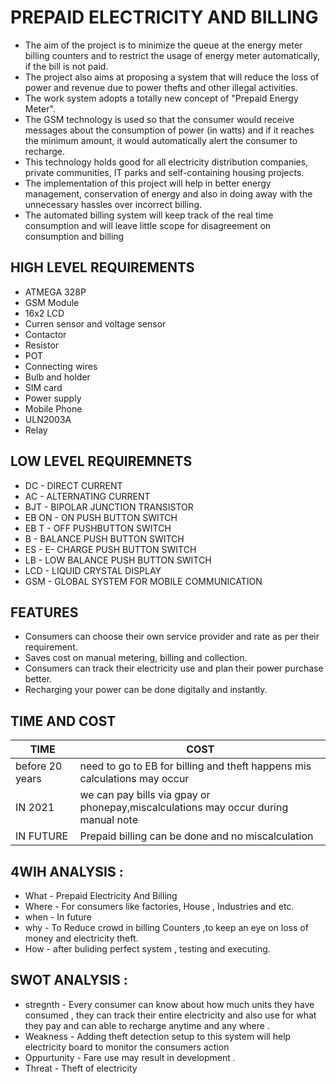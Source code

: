 # PREPAID ELECTRICITY AND BILLING
   * The aim of the project is to minimize the queue at the energy meter billing counters and to restrict the usage of energy meter automatically, if the bill is not paid.
   *  The project also aims at proposing a system that will reduce the loss of power and revenue due to power thefts and other illegal activities. 
   *  The work system adopts a totally new concept of "Prepaid Energy Meter".
   *  The GSM technology is used so that the consumer would receive messages about the consumption of power (in watts) and if it reaches the minimum amount, it would automatically alert the consumer to recharge.
   *  This technology holds good for all electricity distribution companies, private communities, IT parks and self-containing housing projects. 
   *  The implementation of this project will help in better energy management, conservation of energy and also in doing away with the unnecessary hassles over incorrect billing.
   *  The automated billing system will keep track of the real time consumption and will leave little scope for disagreement on consumption and billing
                 
                 
## HIGH LEVEL REQUIREMENTS 

* ATMEGA 328P
* GSM Module
* 16x2 LCD
* Curren sensor and voltage sensor 
* Contactor
* Resistor
* POT
* Connecting wires
* Bulb and holder
* SIM card
* Power supply
* Mobile Phone
* ULN2003A
* Relay


## LOW LEVEL REQUIREMNETS 


*	DC         -   DIRECT CURRENT
*	AC         -   ALTERNATING CURRENT
*	BJT       - BIPOLAR JUNCTION TRANSISTOR
*	EB ON   - ON PUSH BUTTON SWITCH
*	EB T      - OFF PUSHBUTTON SWITCH
*	B           - BALANCE PUSH BUTTON SWITCH
*	ES          - E- CHARGE PUSH BUTTON SWITCH
*	LB           - LOW BALANCE PUSH BUTTON SWITCH
*	LCD        - LIQUID CRYSTAL DISPLAY
*	GSM        -  GLOBAL SYSTEM FOR MOBILE COMMUNICATION


## FEATURES

* Consumers can choose their own service provider and rate as per their requirement. 
* Saves cost on manual metering, billing and collection. 
* Consumers can track their electricity use and plan their power purchase better. 
* Recharging your power can be done digitally and instantly.


## TIME AND COST 


| TIME                                             | COST                                                                               |
| -------------------------------------------------| -----------------------------------------------------------------------------------|
| before 20 years                                  | need to go to EB for billing and theft happens mis calculations may occur          |
| IN 2021                                          |we can pay bills via gpay or phonepay,miscalculations may occur during manual note  |
| IN FUTURE                                        |Prepaid billing can be done and no miscalculation                                   |


## 4WIH ANALYSIS :
* What - Prepaid Electricity And Billing
* Where - For consumers like factories, House , Industries and etc.
* when - In future  
* why - To Reduce crowd in billing Counters ,to keep an eye on loss of money and electricity theft.
* How - after buliding perfect system , testing and executing.


## SWOT ANALYSIS :
* stregnth - Every consumer can know about how much units they have consumed , they can track their entire electricity and also use for what they pay and can able to recharge anytime and any where .
* Weakness - Adding theft detection setup to this system will help electricity board to monitor the consumers action
* Oppurtunity - Fare use may result in development .
* Threat - Theft of electricity
